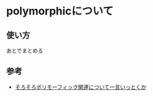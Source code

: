 # polymorphicについて

## 使い方
あとでまとめる

## 参考
- [そろそろポリモーフィック関連について一言いっとくか](https://qiita.com/joker1007/items/9da1e279424554df7bb8)
